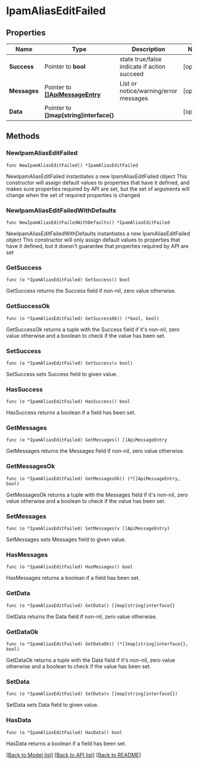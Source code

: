 # IpamAliasEditFailed

## Properties

Name | Type | Description | Notes
------------ | ------------- | ------------- | -------------
**Success** | Pointer to **bool** | state true/false indicate if action succeed | [optional] 
**Messages** | Pointer to [**[]ApiMessageEntry**](ApiMessageEntry.md) | List or notice/warning/error messages | [optional] 
**Data** | Pointer to **[]map[string]interface{}** |  | [optional] 

## Methods

### NewIpamAliasEditFailed

`func NewIpamAliasEditFailed() *IpamAliasEditFailed`

NewIpamAliasEditFailed instantiates a new IpamAliasEditFailed object
This constructor will assign default values to properties that have it defined,
and makes sure properties required by API are set, but the set of arguments
will change when the set of required properties is changed

### NewIpamAliasEditFailedWithDefaults

`func NewIpamAliasEditFailedWithDefaults() *IpamAliasEditFailed`

NewIpamAliasEditFailedWithDefaults instantiates a new IpamAliasEditFailed object
This constructor will only assign default values to properties that have it defined,
but it doesn't guarantee that properties required by API are set

### GetSuccess

`func (o *IpamAliasEditFailed) GetSuccess() bool`

GetSuccess returns the Success field if non-nil, zero value otherwise.

### GetSuccessOk

`func (o *IpamAliasEditFailed) GetSuccessOk() (*bool, bool)`

GetSuccessOk returns a tuple with the Success field if it's non-nil, zero value otherwise
and a boolean to check if the value has been set.

### SetSuccess

`func (o *IpamAliasEditFailed) SetSuccess(v bool)`

SetSuccess sets Success field to given value.

### HasSuccess

`func (o *IpamAliasEditFailed) HasSuccess() bool`

HasSuccess returns a boolean if a field has been set.

### GetMessages

`func (o *IpamAliasEditFailed) GetMessages() []ApiMessageEntry`

GetMessages returns the Messages field if non-nil, zero value otherwise.

### GetMessagesOk

`func (o *IpamAliasEditFailed) GetMessagesOk() (*[]ApiMessageEntry, bool)`

GetMessagesOk returns a tuple with the Messages field if it's non-nil, zero value otherwise
and a boolean to check if the value has been set.

### SetMessages

`func (o *IpamAliasEditFailed) SetMessages(v []ApiMessageEntry)`

SetMessages sets Messages field to given value.

### HasMessages

`func (o *IpamAliasEditFailed) HasMessages() bool`

HasMessages returns a boolean if a field has been set.

### GetData

`func (o *IpamAliasEditFailed) GetData() []map[string]interface{}`

GetData returns the Data field if non-nil, zero value otherwise.

### GetDataOk

`func (o *IpamAliasEditFailed) GetDataOk() (*[]map[string]interface{}, bool)`

GetDataOk returns a tuple with the Data field if it's non-nil, zero value otherwise
and a boolean to check if the value has been set.

### SetData

`func (o *IpamAliasEditFailed) SetData(v []map[string]interface{})`

SetData sets Data field to given value.

### HasData

`func (o *IpamAliasEditFailed) HasData() bool`

HasData returns a boolean if a field has been set.


[[Back to Model list]](../README.md#documentation-for-models) [[Back to API list]](../README.md#documentation-for-api-endpoints) [[Back to README]](../README.md)


